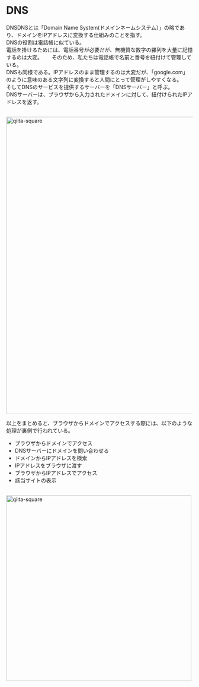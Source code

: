 # DNS
DNSDNSとは「Domain Name System(ドメインネームシステム）」の略であり、ドメインをIPアドレスに変換する仕組みのことを指す。  
DNSの役割は電話帳に似ている。  
電話を掛けるためには、電話番号が必要だが、無機質な数字の羅列を大量に記憶するのは大変。　　
そのため、私たちは電話帳で名前と番号を紐付けて管理している。  
DNSも同様である。IPアドレスのまま管理するのは大変だが、「google.com」のように意味のある文字列に変換すると人間にとって管理がしやすくなる。  
そしてDNSのサービスを提供するサーバーを「DNSサーバー」と呼ぶ。  
DNSサーバーは、ブラウザから入力されたドメインに対して、紐付けられたIPアドレスを返す。  
<br>

<img width="800" alt="qiita-square" src=https://i.gyazo.com/68ee868cc7685bf84fdfa135a828757e.png>
<br>

以上をまとめると、ブラウザからドメインでアクセスする際には、以下のような処理が裏側で行われている。

- ブラウザからドメインでアクセス
- DNSサーバーにドメインを問い合わせる
- ドメインからIPアドレスを検索
- IPアドレスをブラウザに渡す
- ブラウザからIPアドレスでアクセス
- 該当サイトの表示
<br>

<img width="500" alt="qiita-square" src=https://i.gyazo.com/e0b6c312889c6aa22ae18f2414a283f3.png>
<br>





